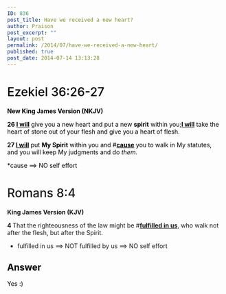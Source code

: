 ```yaml
---
ID: 836
post_title: Have we received a new heart?
author: Praison
post_excerpt: ""
layout: post
permalink: /2014/07/have-we-received-a-new-heart/
published: true
post_date: 2014-07-14 13:13:28
---
```

<h1 class="passage-display" style="font-weight: 500; color: #000000;"><span class="passage-display-bcv">Ezekiel 36:26-27</span></h1>
<p class="passage-display" style="font-weight: 500; color: #000000;"><strong><span class="passage-display-version">New King James Version (NKJV)</span></strong></p>
<p style="color: #000000;"><span id="en-NKJV-21386" class="text Ezek-36-26"><span class="versenum" style="font-weight: bold;">26 </span><span style="text-decoration: underline;"><strong>I will</strong></span> give you a new heart and put a new <strong>spirit</strong> within you;<span style="text-decoration: underline;"><strong>I will</strong></span> take the heart of stone out of your flesh and give you a heart of flesh. </span></p>
<p style="color: #000000;"><span id="en-NKJV-21387" class="text Ezek-36-27"><span class="versenum" style="font-weight: bold;">27 </span><span style="text-decoration: underline;"><strong>I will</strong></span> put <strong>My Spirit</strong> within you and #<span style="text-decoration: underline;"><strong>cause</strong></span> you to walk in My statutes, and you will keep My judgments and do <i>them.</i></span></p>
<p style="color: #000000;">*cause ==&gt; NO self effort</p>

<h1 class="passage-display" style="font-weight: 500;"><span class="passage-display-bcv">Romans 8:4</span></h1>
<p class="passage-display"><span style="font-weight: bold;">King James Version (KJV)</span></p>
<span id="en-KJV-28121" class="text Rom-8-4"><span class="versenum" style="font-weight: bold;">4 </span>That the righteousness of the law might be #<span style="text-decoration: underline;"><span style="font-weight: bold;">fulfilled in us</span></span>, who walk not after the flesh, but after the Spirit.</span>

* fulfilled in us ==&gt; NOT fulfilled by us ==&gt; NO self effort
<h2 style="color: #000000;">Answer</h2>
<p style="color: #000000;">Yes :)</p>